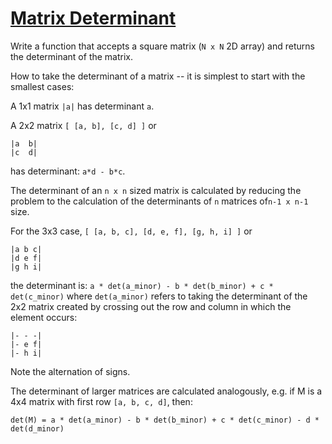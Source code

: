 # [Matrix Determinant](https://www.codewars.com/kata/matrix-determinant "https://www.codewars.com/kata/52a382ee44408cea2500074c")

Write a function that accepts a square matrix (`N x N` 2D array) and returns the determinant of the matrix.

How to take the determinant of a matrix -- it is simplest to start with the smallest cases:

A 1x1 matrix `|a|` has determinant `a`.

A 2x2 matrix `[ [a, b], [c, d] ]` or

```
|a  b|
|c  d|
```

has determinant: `a*d - b*c`.

The determinant of an `n x n` sized matrix is calculated by reducing the problem to the calculation of the determinants
of `n` matrices of`n-1 x n-1` size.

For the 3x3 case, `[ [a, b, c], [d, e, f], [g, h, i] ]` or

```
|a b c|  
|d e f|  
|g h i|  
```

the determinant is: `a * det(a_minor) - b * det(b_minor) + c * det(c_minor)` where `det(a_minor)` refers to taking the
determinant of the 2x2 matrix created by crossing out the row and column in which the element occurs:

```
|- - -|
|- e f|
|- h i|  
```

Note the alternation of signs.

The determinant of larger matrices are calculated analogously, e.g. if M is a 4x4 matrix with first row `[a, b, c, d]`,
then:

`det(M) = a * det(a_minor) - b * det(b_minor) + c * det(c_minor) - d * det(d_minor)`